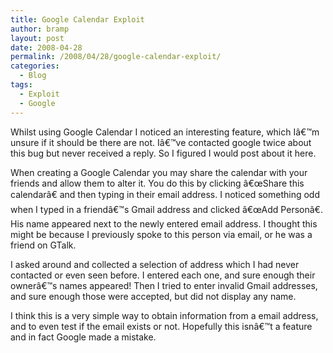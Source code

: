 ```yaml
---
title: Google Calendar Exploit
author: bramp
layout: post
date: 2008-04-28
permalink: /2008/04/28/google-calendar-exploit/
categories:
  - Blog
tags:
  - Exploit
  - Google
---
```

Whilst using Google Calendar I noticed an interesting feature, which Iâ€™m unsure if it should be there are not. Iâ€™ve contacted google twice about this bug but never received a reply. So I figured I would post about it here.

When creating a Google Calendar you may share the calendar with your friends and allow them to alter it. You do this by clicking â€œShare this calendarâ€ and then typing in their email address. I noticed something odd when I typed in a friendâ€™s Gmail address and clicked â€œAdd Personâ€. His name appeared next to the newly entered email address. I thought this might be because I previously spoke to this person via email, or he was a friend on GTalk. 

I asked around and collected a selection of address which I had never contacted or even seen before. I entered each one, and sure enough their ownerâ€™s names appeared! Then I tried to enter invalid Gmail addresses, and sure enough those were accepted, but did not display any name.

I think this is a very simple way to obtain information from a email address, and to even test if the email exists or not. Hopefully this isnâ€™t a feature and in fact Google made a mistake.